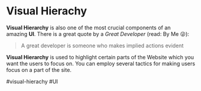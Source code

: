 # Visual Hierachy
**Visual Hierarchy** is also one of the most crucial components of an amazing **UI**. There is a great quote by a _Great Developer_ (read: By Me 😜):

> A great developer is someone who makes implied actions evident

**Visual Hierarchy** is used to highlight certain parts of the Website which you want the users to focus on. You can employ several tactics for making users focus on a part of the site.

#visual-hierachy
#UI 